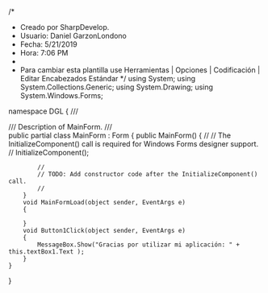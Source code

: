 /*
 * Creado por SharpDevelop.
 * Usuario: Daniel GarzonLondono
 * Fecha: 5/21/2019
 * Hora: 7:06 PM
 * 
 * Para cambiar esta plantilla use Herramientas | Opciones | Codificación | Editar Encabezados Estándar
 */
using System;
using System.Collections.Generic;
using System.Drawing;
using System.Windows.Forms;

namespace DGL
{
	/// <summary>
	/// Description of MainForm.
	/// </summary>
	public partial class MainForm : Form
	{
		public MainForm()
		{
			//
			// The InitializeComponent() call is required for Windows Forms designer support.
			//
			InitializeComponent();
			
			//
			// TODO: Add constructor code after the InitializeComponent() call.
			//
		}
		void MainFormLoad(object sender, EventArgs e)
		{
	
		}
		void Button1Click(object sender, EventArgs e)
		{
			MessageBox.Show("Gracias por utilizar mi aplicación: " + this.textBox1.Text );
		}  
	}
}
